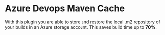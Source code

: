 # Azure Devops Maven Cache

With this plugin you are able to store and restore the local .m2 repository of your builds in an Azure storage account.
This saves build time up to **70%**.